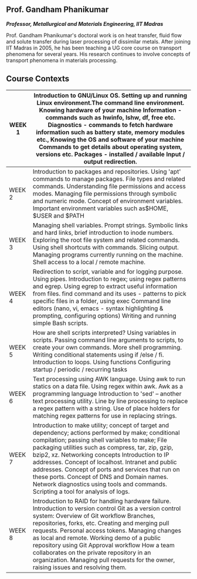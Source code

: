 ## Prof. Gandham Phanikumar

***Professor, Metallurgical and Materials Engineering, IIT Madras***

Prof. Gandham Phanikumar's doctoral work is on heat transfer, fluid flow and solute transfer during laser processing of dissimilar metals. After joining IIT Madras in 2005, he has been teaching a UG core course on transport phenomena for several years. His research continues to involve concepts of transport phenomena in materials processing.

## Course Contexts

| WEEK 1 | Introduction to GNU/Linux OS. Setting up and running Linux environment.The command line environment. Knowing hardware of your machine Information - commands such as hwinfo, lshw, df, free etc. Diagnostics - commands to fetch hardware information such as battery state, memory modules etc., Knowing the OS and software of your machine Commands to get details about operating system, versions etc. Packages - installed / available Input / output redirection.                                       |
| ------ | -------------------------------------------------------------------------------------------------------------------------------------------------------------------------------------------------------------------------------------------------------------------------------------------------------------------------------------------------------------------------------------------------------------------------------------------------------------------------------------------------------------- |
| WEEK 2 | Introduction to packages and repositories. Using 'apt' commands to manage packages. File types and related commands. Understanding file permissions and access modes. Managing file permissions through symbolic and numeric mode. Concept of environment variables. Important environment variables such as$HOME, $USER and $PATH                                                                                                                                                                           |
| WEEK 3 | Managing shell variables. Prompt strings. Symbolic links and hard links, brief introduction to inode numbers. Exploring the root file system and related commands. Using shell shortcuts with commands. Slicing output. Managing programs currently running on the machine. Shell access to a local / remote machine.                                                                                                                                                                                          |
| WEEK 4 | Redirection to script, variable and for logging purpose. Using pipes. Introduction to regex; using regex patterns and egrep. Using egrep to extract useful information from files. find command and its uses - patterns to pick specific files in a folder, using exec Command line editors (nano, vi, emacs - syntax highlighting & prompting, configuring options) Writing and running simple Bash scripts.                                                                                                  |
| WEEK 5 | How are shell scripts interpreted? Using variables in scripts. Passing command line arguments to scripts, to create your own commands. More shell programming. Writing conditional statements using if /else / fi. Introduction to loops. Using functions Configuring startup / periodic / recurring tasks                                                                                                                                                                                                     |
| WEEK 6 | Text processing using AWK language. Using awk to run statics on a data file. Using regex within awk. Awk as a programming language Introduction to 'sed' – another text processing utility. Line by line processing to replace a regex pattern with a string. Use of place holders for matching regex patterns for use in replacing strings.                                                                                                                                                                  |
| WEEK 7 | Introduction to make utility; concept of target and dependency; actions performed by make; conditional compilation; passing shell variables to make; File packaging utilities such as compress, tar, zip, gzip, bzip2, xz. Networking concepts Introduction to IP addresses. Concept of localhost. Intranet and public addresses. Concept of ports and services that run on these ports. Concept of DNS and Domain names. Network diagnostics using tools and commands. Scripting a tool for analysis of logs. |
| WEEK 8 | Introduction to RAID for handling hardware failure. Introduction to version control Git as a version control system: Overview of Git workflow Branches, repositories, forks, etc. Creating and merging pull requests. Personal access tokens. Managing changes as local and remote. Working demo of a public repository using Git Approval workflow How a team collaborates on the private repository in an organization. Managing pull requests for the owner, raising issues and resolving them.             |

